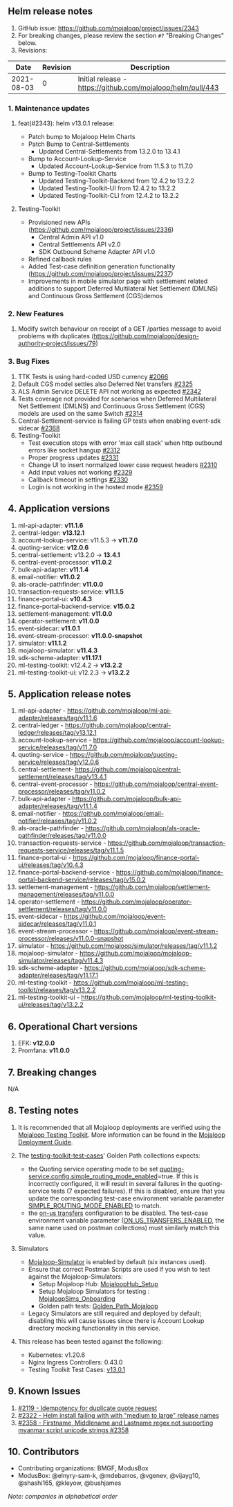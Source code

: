 ## Helm release notes
1. GitHub issue: https://github.com/mojaloop/project/issues/2343
2. For breaking changes, please review the section `#7` "Breaking Changes" below.
3. Revisions:

Date | Revision | Description
---------|----------|---------
 2021-08-03  | 0 | Initial release - https://github.com/mojaloop/helm/pull/443

### 1. Maintenance updates

1. feat(#2343): helm v13.0.1 release:
   * Patch bump to Mojaloop Helm Charts
   * Patch Bump to Central-Settlements
     * Updated Central-Settlements from 13.2.0 to 13.4.1
   * Bump to Account-Lookup-Service
     * Updated Account-Lookup-Service from 11.5.3 to 11.7.0
   * Bump to Testing-Toolkit Charts
     * Updated Testing-Toolkit-Backend from 12.4.2 to 13.2.2
     * Updated Testing-Toolkit-UI from 12.4.2 to 13.2.2
     * Updated Testing-Toolkit-CLI from 12.4.2 to 13.2.2

2. Testing-Toolkit
   * Provisioned new APIs (https://github.com/mojaloop/project/issues/2336)
     * Central Admin API v1.0
     * Central Settlements API v2.0
     * SDK Outbound Scheme Adapter API v1.0
   * Refined callback rules
   * Added Test-case definition generation functionality (https://github.com/mojaloop/project/issues/2237)
   * Improvements in mobile simulator page with settlement related additions to support Deferred Multilateral Net Settlement (DMLNS) and Continuous Gross Settlement (CGS)demos

### 2. New Features

1. Modify switch behaviour on receipt of a GET /parties message to avoid problems with duplicates (https://github.com/mojaloop/design-authority-project/issues/79)

### 3. Bug Fixes

1. TTK Tests is using hard-coded USD currency [#2066](https://github.com/mojaloop/project/issues/2066)
2. Default CGS model settles also Deferred Net transfers [#2325](https://github.com/mojaloop/project/issues/2325)
3. ALS Admin Service DELETE API not working as expected [#2342](https://github.com/mojaloop/project/issues/2342)
4. Tests coverage not provided for scenarios when Deferred Multilateral Net Settlement (DMLNS) and Continuous Gross Settlement (CGS) models are used on the same Switch [#2314](https://github.com/mojaloop/project/issues/2314)
5. Central-Settlement-service is failing GP tests when enabling event-sdk sidecar [#2368](https://github.com/mojaloop/project/issues/2368)
6. Testing-Toolkit
     * Test execution stops with error 'max call stack' when http outbound errors like socket hangup [#2312](https://github.com/mojaloop/project/issues/2312)
     * Proper progress updates [#2331](https://github.com/mojaloop/project/issues/2331)
     * Change UI to insert normalized lower case request headers [#2310](https://github.com/mojaloop/project/issues/2310)
     * Add input values not working [#2329](https://github.com/mojaloop/project/issues/2329)
     * Callback timeout in settings [#2330](https://github.com/mojaloop/project/issues/2330)
     * Login is not working in the hosted mode [#2359](https://github.com/mojaloop/project/issues/2359)

## 4. Application versions

1. ml-api-adapter: **v11.1.6**
2. central-ledger:  **v13.12.1**
3. account-lookup-service: v11.5.3 -> **v11.7.0**
4. quoting-service: **v12.0.6**
5. central-settlement: v13.2.0 -> **13.4.1**
6. central-event-processor: **v11.0.2**
7. bulk-api-adapter: **v11.1.4**
8. email-notifier: **v11.0.2**
9. als-oracle-pathfinder: **v11.0.0**
10. transaction-requests-service: **v11.1.5**
11. finance-portal-ui: **v10.4.3**
12. finance-portal-backend-service: **v15.0.2**
13. settlement-management: **v11.0.0**
14. operator-settlement: **v11.0.0**
15. event-sidecar: **v11.0.1**
16. event-stream-processor: **v11.0.0-snapshot**
17. simulator: **v11.1.2**
18. mojaloop-simulator: **v11.4.3**
19. sdk-scheme-adapter: **v11.17.1**
20. ml-testing-toolkit: v12.4.2 -> **v13.2.2**
21. ml-testing-toolkit-ui: v12.2.3 -> **v13.2.2**

## 5. Application release notes

1. ml-api-adapter - https://github.com/mojaloop/ml-api-adapter/releases/tag/v11.1.6
2. central-ledger - https://github.com/mojaloop/central-ledger/releases/tag/v13.12.1
3. account-lookup-service - https://github.com/mojaloop/account-lookup-service/releases/tag/v11.7.0
4. quoting-service - https://github.com/mojaloop/quoting-service/releases/tag/v12.0.6
5. central-settlement- https://github.com/mojaloop/central-settlement/releases/tag/v13.4.1
6. central-event-processor - https://github.com/mojaloop/central-event-processor/releases/tag/v11.0.2
7. bulk-api-adapter - https://github.com/mojaloop/bulk-api-adapter/releases/tag/v11.1.4
8. email-notifier - https://github.com/mojaloop/email-notifier/releases/tag/v11.0.2
9. als-oracle-pathfinder - https://github.com/mojaloop/als-oracle-pathfinder/releases/tag/v11.0.0
10. transaction-requests-service - https://github.com/mojaloop/transaction-requests-service/releases/tag/v11.1.5
11. finance-portal-ui - https://github.com/mojaloop/finance-portal-ui/releases/tag/v10.4.3
12. finance-portal-backend-service - https://github.com/mojaloop/finance-portal-backend-service/releases/tag/v15.0.2
13. settlement-management - https://github.com/mojaloop/settlement-management/releases/tag/v11.0.0
14. operator-settlement - https://github.com/mojaloop/operator-settlement/releases/tag/v11.0.0
15. event-sidecar - https://github.com/mojaloop/event-sidecar/releases/tag/v11.0.1
16. event-stream-processor - https://github.com/mojaloop/event-stream-processor/releases/v11.0.0-snapshot
17. simulator - https://github.com/mojaloop/simulator/releases/tag/v11.1.2
18. mojaloop-simulator - https://github.com/mojaloop/mojaloop-simulator/releases/tag/v11.4.3
19. sdk-scheme-adapter - https://github.com/mojaloop/sdk-scheme-adapter/releases/tag/v11.17.1
20. ml-testing-toolkit - https://github.com/mojaloop/ml-testing-toolkit/releases/tag/v13.2.2
21. ml-testing-toolkit-ui - https://github.com/mojaloop/ml-testing-toolkit-ui/releases/tag/v13.2.2

## 6. Operational Chart versions

1. EFK: **v12.0.0**
2. Promfana: **v11.0.0**

## 7. Breaking changes

N/A

## 8. Testing notes

1. It is recommended that all Mojaloop deployments are verified using the [Mojaloop Testing Toolkit](https://docs.mojaloop.io/documentation/mojaloop-technical-overview/ml-testing-toolkit/). More information can be found in the [Mojaloop Deployment Guide](https://docs.mojaloop.io/documentation/deployment-guide).

2. The [testing-toolkit-test-cases](https://github.com/mojaloop/testing-toolkit-test-cases/releases/tag/v13.0.0)' Golden Path collections expects:
	-  the Quoting service operating mode to be set [quoting-service.config.simple_routing_mode_enabled](https://github.com/mojaloop/helm/blob/v13.0.0/mojaloop/values.yaml#L4664)=true. If this is incorrectly configured, it will result in several failures in the quoting-service tests (7 expected failures). If this is disabled, ensure that you update the corresponding test-case environment variable parameter [SIMPLE_ROUTING_MODE_ENABLED](https://github.com/mojaloop/helm/blob/v13.0.0/mojaloop/values.yaml#L7420) to match.
	- the [on-us transfers](https://github.com/mojaloop/helm/blob/v13.0.0/mojaloop/values.yaml#L321) configuration to be disabled. The test-case environment variable parameter ([ON_US_TRANSFERS_ENABLED](https://github.com/mojaloop/helm/blob/v13.0.0/mojaloop/values.yaml#L7423), the same name used on postman collections) must similarly match this value.

3. Simulators 
	- [Mojaloop-Simulator](https://github.com/mojaloop/mojaloop-simulator) is enabled by default (six instances used). 
	- Ensure that correct Postman Scripts are used if you wish to test against the Mojaloop-Simulators:
    	- Setup Mojaloop Hub: [MojaloopHub_Setup](https://github.com/mojaloop/postman/blob/v12.0.0/MojaloopHub_Setup.postman_collection.json)
    	- Setup Mojaloop Simulators for testing : [MojaloopSims_Onboarding](https://github.com/mojaloop/postman/blob/v12.0.0/MojaloopSims_Onboarding.postman_collection.json)
    	- Golden path tests: [Golden_Path_Mojaloop](https://github.com/mojaloop/postman/blob/v12.0.0/Golden_Path_Mojaloop.postman_collection.json)
	- Legacy Simulators are still required and deployed by default; disabling this will cause issues since there is Account Lookup directory mocking functionality in this service.

3. This release has been tested against the following:
	- Kubernetes: v1.20.6
	- Nginx Ingress Controllers: 0.43.0
	- Testing Toolkit Test Cases: [v13.0.1](https://github.com/mojaloop/testing-toolkit-test-cases/releases/tag/v13.0.1)

## 9. Known Issues

1. [#2119 - Idempotency for duplicate quote request](https://github.com/mojaloop/project/issues/2119)
2. [#2322 - Helm install failing with with "medium to large" release names](https://github.com/mojaloop/project/issues/2322)
3. [#2358 - Firstname, Middlename and Lastname regex not supporting myanmar script unicode strings #2358](https://github.com/mojaloop/project/issues/2358)

## 10. Contributors

- Contributing organizations: BMGF, ModusBox 
- ModusBox: @elnyry-sam-k, @mdebarros, @vgenev, @vijayg10, @shashi165, @kleyow, @bushjames

_Note: companies in alphabetical order_

